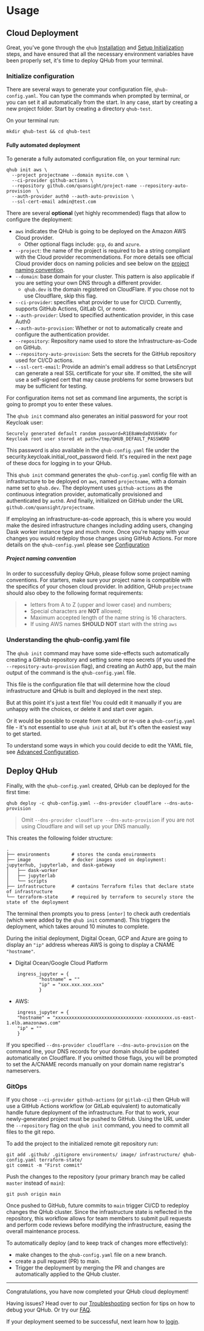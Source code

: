 # Usage

## Cloud Deployment

Great, you've gone through the `qhub` [Installation](installation.md) and [Setup Initialization](setup.md) steps,
and have ensured that all the necessary environment variables have been properly set, it's time to deploy QHub
from your terminal.

### Initialize configuration

There are several ways to generate your configuration file, `qhub-config.yaml`. You can
type the commands when prompted by terminal, or you can set
it all automatically from the start. In any case, start by creating
a new project folder. Start by creating a directory `qhub-test`.

On your terminal run:

```shell
mkdir qhub-test && cd qhub-test
```

#### Fully automated deployment

To generate a fully automated configuration file, on your terminal run:

```shell
qhub init aws \
  --project projectname --domain mysite.com \
  --ci-provider github-actions \
  --repository github.com/quansight/project-name --repository-auto-provision  \
  --auth-provider auth0 --auth-auto-provision \
  --ssl-cert-email admin@test.com
```
There are several **optional** (yet highly recommended) flags that
allow to configure the deployment:

- `aws` indicates the QHub is going to be deployed on the Amazon AWS Cloud provider.
    + Other optional flags include: `gcp`, `do` and `azure`.
- `--project`: the name of the project is required to be a string compliant with the Cloud provider recommendations. For
  more details see official Cloud provider docs on naming policies and see below on the [project naming convention](#project-naming-convention).
- `--domain`: base domain for your cluster. This pattern is also applicable if you are setting your own DNS through a different provider.
  + `qhub.dev` is the domain registered on CloudFlare. If you chose not to use Cloudflare, skip this flag.
- `--ci-provider`: specifies what provider to use for CI/CD. Currently, supports GitHub Actions, GitLab CI, or none.
- `--auth-provider`: Used to specified authentication provider, in this case Auth0
- `--auth-auto-provision`: Whether or not to automatically create and configure the authentication provider.
- `--repository`: Repository name used to store the Infrastructure-as-Code on GitHub.
- `--repository-auto-provision`: Sets the secrets for the GitHub repository used for CI/CD actions.
- `--ssl-cert-email`: Provide an admin's email address so that LetsEncrypt can generate a real SSL certificate for your site. If omitted, the site will use a self-signed cert that may cause problems for some browsers but may be sufficient for testing.

For configuration items not set as command line arguments, the script is going to prompt you to enter these values.

The `qhub init` command also generates an initial password for your root Keycloak user:

```
Securely generated default random password=R1E8aWedaQVU6kKv for Keycloak root user stored at path=/tmp/QHUB_DEFAULT_PASSWORD
```

This password is also available in the `qhub-config.yaml` file under the security.keycloak.initial_root_password field. It's required in the next page of these docs for logging in to your QHub.

This `qhub init` command generates the `qhub-config.yaml` config file
with an infrastructure to be deployed on `aws`, named `projectname`, with a
domain name set to `qhub.dev`. The deployment uses `github-actions` as
the continuous integration provider,
automatically provisioned and authenticated by `auth0`. And finally, initialized on
GitHub under the URL `github.com/quansight/projectname`.

If employing an infrastructure-as-code approach, this is where you would make the desired infrastructure changes
including adding users, changing Dask worker instance type and much more. Once you're happy with your changes you would redeploy those changes using GitHub Actions. For more details on the `qhub-config.yaml` please see [Configuration](configuration.md)

##### Project naming convention
In order to successfully deploy QHub, please follow some project naming conventions. For starters,
make sure your project name is compatible with the specifics of your chosen cloud provider. In addition, QHub `projectname`
should also obey to the following format requirements:
> + letters from A to Z (upper and lower case) and numbers;
> + Special characters are **NOT** allowed;
> + Maximum accepted length of the name string is 16 characters.
> + If using AWS names **SHOULD NOT** start with the string `aws`

### Understanding the qhub-config.yaml file

The `qhub init` command may have some side-effects such automatically creating a GitHub repository and setting some repo secrets (if you used the `--repository-auto-provision` flag), and creating an Auth0 app, but the main output of the command is the `qhub-config.yaml` file.

This file is the configuration file that will determine how the cloud infrastructure and QHub is built and deployed in the next step.

But at this point it's just a text file! You could edit it manually if you are unhappy with the choices, or delete it and start over again.

Or it would be possible to create from scratch or re-use a `qhub-config.yaml` file - it's not essential to use `qhub init` at all, but it's often the easiest way to get started.

To understand some ways in which you could decide to edit the YAML file, see [Advanced Configuration](configuration.md).

## Deploy QHub

Finally, with the `qhub-config.yaml` created, QHub can be deployed for the first time:

```shell
qhub deploy -c qhub-config.yaml --dns-provider cloudflare --dns-auto-provision
```
> Omit `--dns-provider cloudflare --dns-auto-provision` if you are not using Cloudflare and will set up your DNS manually.

This creates the following folder structure:

```
.
├── environments        # stores the conda environments
├── image               # docker images used on deployment: jupyterhub, jupyterlab, and dask-gateway
│   ├── dask-worker
│   ├── jupyterlab
│   └── scripts
├── infrastructure      # contains Terraform files that declare state of infrastructure
└── terraform-state     # required by terraform to securely store the state of the deployment
```

The terminal then prompts you to press `[enter]` to check auth credentials
(which were added by the `qhub init` command).  This triggers the
deployment, which takes around 10 minutes to complete.

During the initial deployment, Digital Ocean, GCP and Azure are going to display an `"ip"` address
whereas AWS is going to display a CNAME `"hostname"`.

+ Digital Ocean/Google Cloud Platform
```shell
    ingress_jupyter = {
            "hostname" = ""
            "ip" = "xxx.xxx.xxx.xxx"
            }
```
+ AWS:
```shell
    ingress_jupyter = {
    "hostname" = "xxxxxxxxxxxxxxxxxxxxxxxxxxxxxxxx-xxxxxxxxxx.us-east-1.elb.amazonaws.com"
    "ip" = ""
    }
```

If you specified `--dns-provider cloudflare --dns-auto-provision` on the command line, your DNS records for your domain should be updated automatically on Cloudflare. If you omitted those flags, you will be prompted to set the A/CNAME records manually on your domain name registrar's nameservers.

### GitOps

If you chose `--ci-provider github-actions` (or `gitlab-ci`) then QHub will use a GitHub Actions workflow (or GitLab equivalent) to automatically handle future deployment of
the infrastructure. For that to work, your newly-generated project must be pushed to
GitHub. Using the URL under the `--repository` flag on the `qhub init`
command, you need to commit all files to the git repo.

To add the project to the initialized remote git repository run:

```shell
git add .github/ .gitignore environments/ image/ infrastructure/ qhub-config.yaml terraform-state/
git commit -m "First commit"
```

Push the changes to the repository (your primary branch may be called
`master` instead of `main`):

```shell
git push origin main
```

Once pushed to GitHub, future commits to `main`  trigger CI/CD to redeploy
changes the QHub cluster. Since the infrastructure state is reflected in
the repository, this workflow allows for team members to submit pull requests
and perform code reviews before modifying the infrastructure, easing the
overall maintenance process.

To automatically deploy (and to keep track of changes more effectively):
- make changes to the `qhub-config.yaml` file on a new branch.
- create a pull request (PR) to main.
- Trigger the deployment by merging the PR and changes are
  automatically applied to the QHub cluster.

-----

Congratulations, you have now completed your QHub cloud deployment!

Having issues? Head over to our
[Troubleshooting](../admin_guide/troubleshooting.md) section for tips
on how to debug your QHub. Or try our
[FAQ](../admin_guide/faq.md).

If your deployment seemed to be successful, next learn how to [login](login.md).
